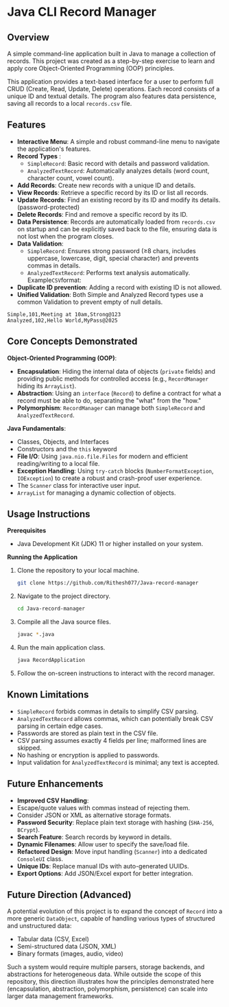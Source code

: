 # Java CLI Record Manager

## Overview

A simple command-line application built in Java to manage a collection of records. This project was created as a step-by-step exercise to learn and apply core Object-Oriented Programming (OOP) principles.

This application provides a text-based interface for a user to perform full CRUD (Create, Read, Update, Delete) operations. Each record consists of a unique ID and textual details. The program also features data persistence, saving all records to a local `records.csv` file.

## Features

- **Interactive Menu**: A simple and robust command-line menu to navigate the application's features.
- **Record Types** :
  - `SimpleRecord`: Basic record with details and password validation.
  - `AnalyzedTextRecord`: Automatically analyzes details (word count, character count, vowel count).
- **Add Records**: Create new records with a unique ID and details.
- **View Records**: Retrieve a specific record by its ID or list all records.
- **Update Records**: Find an existing record by its ID and modify its details.(password-protected)
- **Delete Records**: Find and remove a specific record by its ID.
- **Data Persistence**: Records are automatically loaded from `records.csv` on startup and can be explicitly saved back to the file, ensuring data is not lost when the program closes.
- **Data Validation**:
  - `SimpleRecord`: Ensures strong password (≥8 chars, includes uppercase, lowercase, digit, special character) and prevents commas in details.
  - `AnalyzedTextRecord`: Performs text analysis automatically.
    Example`CSV`format:
- **Duplicate ID prevention**: Adding a record with existing ID is not allowed.
- **Unified Validation**: Both Simple and Analyzed Record types use a common Validation to prevent empty of null details.

```csv
Simple,101,Meeting at 10am,Strong@123
Analyzed,102,Hello World,MyPass@2025
```

## Core Concepts Demonstrated

**Object-Oriented Programming (OOP)**:

- **Encapsulation**: Hiding the internal data of objects (`private` fields) and providing public methods for controlled access (e.g., `RecordManager` hiding its `ArrayList`).
- **Abstraction**: Using an `interface` (`Record`) to define a contract for what a record must be able to do, separating the "what" from the "how."
- **Polymorphism**: `RecordManager` can manage both `SimpleRecord` and `AnalyzedTextRecord`.

**Java Fundamentals**:

- Classes, Objects, and Interfaces
- Constructors and the `this` keyword
- **File I/O**: Using `java.nio.file.Files` for modern and efficient reading/writing to a local file.
- **Exception Handling**: Using `try-catch` blocks (`NumberFormatException`, `IOException`) to create a robust and crash-proof user experience.
- The `Scanner` class for interactive user input.
- `ArrayList` for managing a dynamic collection of objects.

## Usage Instructions

**Prerequisites**

- Java Development Kit (JDK) 11 or higher installed on your system.

**Running the Application**

1.  Clone the repository to your local machine.
    ```bash
    git clone https://github.com/Rithesh077/Java-record-manager
    ```
2.  Navigate to the project directory.
    ```bash
    cd Java-record-manager
    ```
3.  Compile all the Java source files.
    ```bash
    javac *.java
    ```
4.  Run the main application class.
    ```bash
    java RecordApplication
    ```
5.  Follow the on-screen instructions to interact with the record manager.

## Known Limitations

- `SimpleRecord` forbids commas in details to simplify CSV parsing.
- `AnalyzedTextRecord` allows commas, which can potentially break CSV parsing in certain edge cases.
- Passwords are stored as plain text in the CSV file.
- CSV parsing assumes exactly 4 fields per line; malformed lines are skipped.
- No hashing or encryption is applied to passwords.
- Input validation for `AnalyzedTextRecord` is minimal; any text is accepted.

## Future Enhancements

- **Improved CSV Handling**:
- Escape/quote values with commas instead of rejecting them.
- Consider JSON or XML as alternative storage formats.
- **Password Security**: Replace plain text storage with hashing (`SHA-256`, `BCrypt`).
- **Search Feature**: Search records by keyword in details.
- **Dynamic Filenames**: Allow user to specify the save/load file.
- **Refactored Design**: Move input handling (`Scanner`) into a dedicated `ConsoleUI` class.
- **Unique IDs**: Replace manual IDs with auto-generated UUIDs.
- **Export Options**: Add JSON/Excel export for better integration.

## Future Direction (Advanced)

A potential evolution of this project is to expand the concept of `Record` into a more generic `DataObject`, capable of handling various types of structured and unstructured data:

- Tabular data (CSV, Excel)
- Semi-structured data (JSON, XML)
- Binary formats (images, audio, video)

Such a system would require multiple parsers, storage backends, and abstractions for heterogeneous data.
While outside the scope of this repository, this direction illustrates how the principles demonstrated here (encapsulation, abstraction, polymorphism, persistence) can scale into larger data management frameworks.
